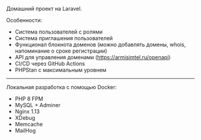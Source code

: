 Домашний проект на Laravel.

Особенности:

- Система пользователей с ролями
- Система приглашения пользователей
- Функционал блокнота доменов (можно добавлять домены, whois, напоминание о сроке регистрации)
- API для управления доменами (https://armisimtel.ru/openapi)
- CI/CD через GitHub Actions
- PHPStan c максимальным уровнем

---

Локальная разработка с помощью Docker:

- PHP 8 FPM
- MySQL + Adminer
- Nginx 1.13
- XDebug
- Memcache
- MailHog